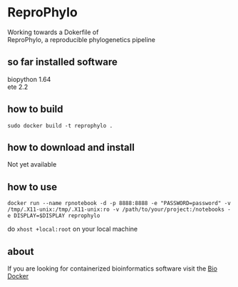 ReproPhylo
==========
Working towards a Dokerfile of  
ReproPhylo, a reproducible phylogenetics pipeline 

so far installed software
-------------------------

biopython 1.64  
ete 2.2


how to build
------------

`sudo docker build -t reprophylo .`


how to download and install
---------------------------
Not yet available  


how to use
----------

`docker run --name rpnotebook -d -p 8888:8888 -e "PASSWORD=password" -v /tmp/.X11-unix:/tmp/.X11-unix:ro -v /path/to/your/project:/notebooks -e DISPLAY=$DISPLAY reprophylo`

do `xhost +local:root` on your local machine

about
-----
 
If you are looking for containerized bioinformatics software 
visit the [Bio Docker](http://biodocker.github.io "Bio Docker")
